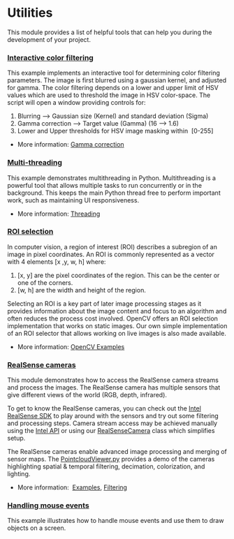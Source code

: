 # Utilities

This module provides a list of helpful tools that can help you during the development of your project.

### [Interactive color filtering](https://github.com/LorisGiordano/ProjectEIT-Image-processing-toolbox/blob/main/Utilities/Support/ColorThresholdSelector.py)

This example implements an interactive tool for determining color filtering parameters. The image is first blurred using a gaussian kernel, and adjusted for gamma. The color filtering depends on a lower and upper limit of HSV values which are used to threshold the image in HSV color-space. The script will open a window providing controls for:

  1. Blurring --> Gaussian size (Kernel) and standard deviation (Sigma)
  2. Gamma correction --> Target value (Gamma) (16 --> 1.6)
  3. Lower and Upper thresholds for HSV image masking within  [0-255]    
    
- More information: [Gamma correction](https://www.e-consystems.com/blog/camera/technology/what-is-gamma-correction-and-why-is-it-so-crucial-for-embedded-vision-systems/)

### [Multi-threading](https://github.com/LorisGiordano/ProjectEIT-Image-processing-toolbox/blob/main/Utilities/Support/MultiThreading.py)

This example demonstrates multithreading in Python. Multithreading is a powerful tool that allows multiple tasks to run concurrently or in the background. This keeps the main Python thread free to perform important work, such as maintaining UI responsiveness.

- More information: [Threading](https://realpython.com/intro-to-python-threading/)

### [ROI selection](https://github.com/LorisGiordano/ProjectEIT-Image-processing-toolbox/blob/main/Utilities/Support/SimpleROISelector.py)

In computer vision, a region of interest (ROI) describes a subregion of an image in pixel coordinates. An ROI is commonly represented as a vector with 4 elements [x ,y, w, h] where:

1. [x, y] are the pixel coordinates of the region. This can be the center or one of the corners. 
2. [w, h] are the width and height of the region.
   
Selecting an ROI is a key part of later image processing stages as it provides information about the image content and focus to an algorithm and often reduces the process cost involved.
OpenCV offers an ROI selection implementation that works on static images. Our own simple implementation of an ROI selector that allows working on live images is also made available.

- More information: [OpenCV Examples](https://www.geeksforgeeks.org/python-opencv-selectroi-function/)

### [RealSense cameras](https://github.com/LorisGiordano/ProjectEIT-Image-processing-toolbox/tree/main/Utilities/RealSenseCamera)

This module demonstrates how to access the RealSense camera streams and process the images. The RealSense camera has multiple sensors that give different views of the world (RGB, depth, infrared).

To get to know the RealSense cameras, you can check out the [Intel RealSense SDK](https://intelrealsense.github.io/librealsense/python_docs/_generated/pyrealsense2.html#module-pyrealsense2) to play around with the sensors and try out some filtering and processing steps. Camera stream access may be achieved manually using the [Intel API](https://canvas.vub.be/courses/36046/files/2285191?wrap=1) or using our [RealSenseCamera](https://github.com/LorisGiordano/ProjectEIT-Image-processing-toolbox/tree/main/Utilities/RealSenseCamera/RealSenseCamera.py) class which simplifies setup. 

The RealSense cameras enable advanced image processing and merging of sensor maps. The [PointcloudViewer.py](https://github.com/LorisGiordano/ProjectEIT-Image-processing-toolbox/blob/main/Utilities/RealSenseCamera/PointCloudViewer2-1.py) provides a demo of the cameras highlighting spatial & temporal filtering, decimation, colorization, and lighting.

- More information:  [Examples](https://github.com/IntelRealSense/librealsense/tree/development/wrappers/python/examples), [Filtering](https://github.com/IntelRealSense/librealsense/blob/jupyter/notebooks/depth_filters.ipynb)

### [Handling mouse events](https://github.com/LorisGiordano/ProjectEIT-Image-processing-toolbox/blob/main/Utilities/Support/Mouse_paint.py)

This example illustrates how to handle mouse events and use them to draw objects on a screen.
